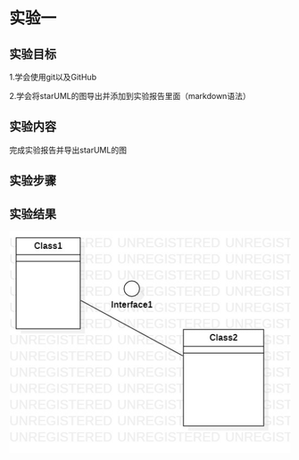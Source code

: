 # 实验一

## 实验目标

1.学会使用git以及GitHub

2.学会将starUML的图导出并添加到实验报告里面（markdown语法）

## 实验内容

完成实验报告并导出starUML的图

## 实验步骤

## 实验结果

![picture](./model1.jpg)